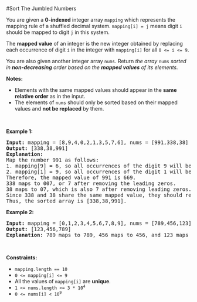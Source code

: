 #Sort The Jumbled Numbers
<p>You are given a <strong>0-indexed</strong> integer array <code>mapping</code> which represents the mapping rule of a shuffled decimal system. <code>mapping[i] = j</code> means digit <code>i</code> should be mapped to digit <code>j</code> in this system.</p>
<p>The <strong>mapped value</strong> of an integer is the new integer obtained by replacing each occurrence of digit <code>i</code> in the integer with <code>mapping[i]</code> for all <code>0 &lt;= i &lt;= 9</code>.</p>
<p>You are also given another integer array <code>nums</code>. Return <em>the array </em><code>nums</code><em> sorted in <strong>non-decreasing</strong> order based on the <strong>mapped values</strong> of its elements.</em></p>
<p><strong>Notes:</strong></p>
<ul>
<li>Elements with the same mapped values should appear in the <strong>same relative order</strong> as in the input.</li>
<li>The elements of <code>nums</code> should only be sorted based on their mapped values and <strong>not be replaced</strong> by them.</li>
</ul>
<p> </p>
<p><strong class="example">Example 1:</strong></p>
<pre><strong>Input:</strong> mapping = [8,9,4,0,2,1,3,5,7,6], nums = [991,338,38]
<strong>Output:</strong> [338,38,991]
<strong>Explanation:</strong> 
Map the number 991 as follows:
1. mapping[9] = 6, so all occurrences of the digit 9 will become 6.
2. mapping[1] = 9, so all occurrences of the digit 1 will become 9.
Therefore, the mapped value of 991 is 669.
338 maps to 007, or 7 after removing the leading zeros.
38 maps to 07, which is also 7 after removing leading zeros.
Since 338 and 38 share the same mapped value, they should remain in the same relative order, so 338 comes before 38.
Thus, the sorted array is [338,38,991].
</pre>
<p><strong class="example">Example 2:</strong></p>
<pre><strong>Input:</strong> mapping = [0,1,2,3,4,5,6,7,8,9], nums = [789,456,123]
<strong>Output:</strong> [123,456,789]
<strong>Explanation:</strong> 789 maps to 789, 456 maps to 456, and 123 maps to 123. Thus, the sorted array is [123,456,789].
</pre>
<p> </p>
<p><strong>Constraints:</strong></p>
<ul>
<li><code>mapping.length == 10</code></li>
<li><code>0 &lt;= mapping[i] &lt;= 9</code></li>
<li>All the values of <code>mapping[i]</code> are <strong>unique</strong>.</li>
<li><code>1 &lt;= nums.length &lt;= 3 * 10<sup>4</sup></code></li>
<li><code>0 &lt;= nums[i] &lt; 10<sup>9</sup></code></li>
</ul>
